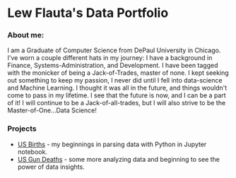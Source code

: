 # Lew Flauta's Data Portfolio

### About me:
I am a Graduate of Computer Science from DePaul University in Chicago. I've worn a couple different hats in my journey: I have a background in Finance, Systems-Administration, and Development. I have been tagged with the monicker of being a Jack-of-Trades, master of none. I kept seeking out something to keep my passion, I never did until I fell into data-science and Machine Learning. I thought it was all in the future, and things wouldn't come to pass in my lifetime. I see that the future is now, and I can be a part of it! I will continue to be a Jack-of-all-trades, but I will also strive to be the Master-of-One...Data Science!

### Projects
* [US Births](https://github.com/Lew-Flauta/US_births) - my beginnings in parsing data with Python in Jupyter notebook.
* [US Gun Deaths](https://github.com/Lew-Flauta/US_gun_deaths) - some more analyzing data and beginning to see the power of data insights. 
